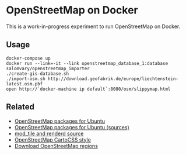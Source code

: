 # OpenStreetMap on Docker

This is a work-in-progress experiment to run OpenStreetMap on Docker.

## Usage

```
docker-compose up
docker run --link=-it --link openstreetmap_database_1:database salomvary/openstreetmap_importer
./create-gis-database.sh
./import-osm.sh http://download.geofabrik.de/europe/liechtenstein-latest.osm.pbf
open http://`docker-machine ip default`:8080/osm/slippymap.html
```

## Related

- [OpenStreetMap packages for Ubuntu](https://launchpad.net/~kakrueger/+archive/ubuntu/openstreetmap)
- [OpenStreetMap packages for Ubuntu (sources)](https://github.com/apmon/OSM-rendering-stack-deplou)
- [mod_tile and renderd source](https://github.com/openstreetmap/mod_tile)
- [OpenStreetMap CartoCSS style](https://github.com/gravitystorm/openstreetmap-carto)
- [Download OpenStreetMap regions](http://download.geofabrik.de/index.html)
